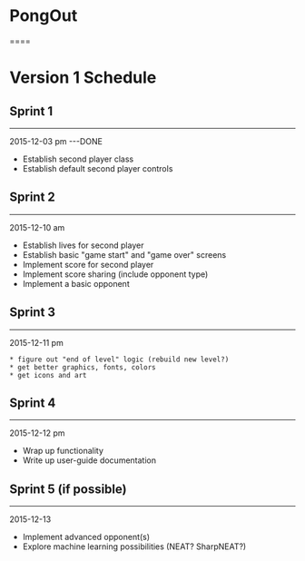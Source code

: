 PongOut
====
====

Version 1 Schedule
====


Sprint 1
----
----

2015-12-03 pm
---DONE
   * Establish second player class
   * Establish default second player controls

Sprint 2
----
----

2015-12-10 am

   * Establish lives for second player
   * Establish basic "game start" and "game over" screens
   * Implement score for second player
   * Implement score sharing (include opponent type)
   * Implement a basic opponent

Sprint 3
----
----

2015-12-11 pm

    * figure out "end of level" logic (rebuild new level?)
    * get better graphics, fonts, colors
    * get icons and art

Sprint 4
----
----

2015-12-12 pm

   * Wrap up functionality
   * Write up user-guide documentation
   
Sprint 5 (if possible)
----
----

2015-12-13

   * Implement advanced opponent(s)
   * Explore machine learning possibilities (NEAT? SharpNEAT?)